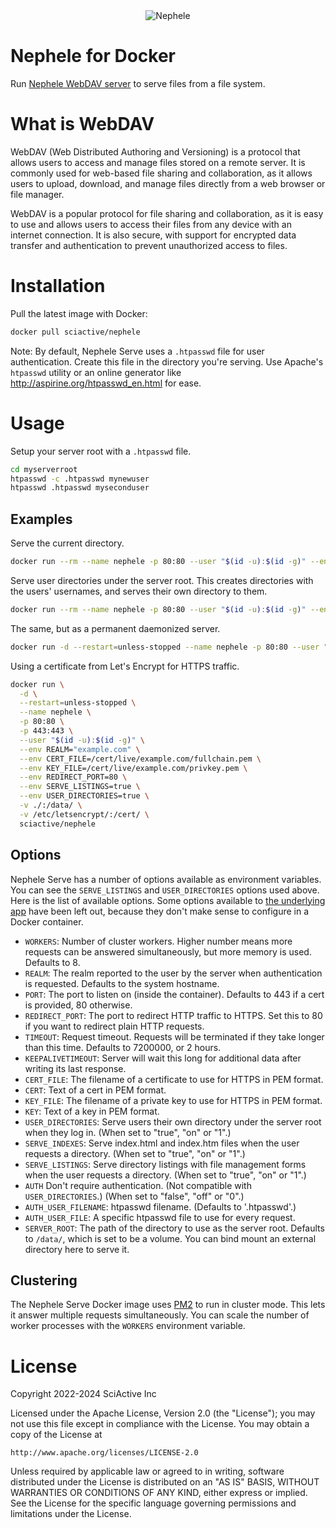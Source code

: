 <div align="center"><img alt="Nephele" src="https://github.com/sciactive/nephele/raw/master/assets/logo.png" /></div>

# Nephele for Docker

Run [Nephele WebDAV server](https://github.com/sciactive/nephele) to serve files from a file system.

# What is WebDAV

WebDAV (Web Distributed Authoring and Versioning) is a protocol that allows users to access and manage files stored on a remote server. It is commonly used for web-based file sharing and collaboration, as it allows users to upload, download, and manage files directly from a web browser or file manager.

WebDAV is a popular protocol for file sharing and collaboration, as it is easy to use and allows users to access their files from any device with an internet connection. It is also secure, with support for encrypted data transfer and authentication to prevent unauthorized access to files.

# Installation

Pull the latest image with Docker:

```sh
docker pull sciactive/nephele
```

Note: By default, Nephele Serve uses a `.htpasswd` file for user authentication. Create this file in the directory you're serving. Use Apache's `htpasswd` utility or an online generator like http://aspirine.org/htpasswd_en.html for ease.

# Usage

Setup your server root with a `.htpasswd` file.

```sh
cd myserverroot
htpasswd -c .htpasswd mynewuser
htpasswd .htpasswd myseconduser
```

## Examples

Serve the current directory.

```sh
docker run --rm --name nephele -p 80:80 --user "$(id -u):$(id -g)" --env SERVE_LISTINGS=true -v ./:/data/ sciactive/nephele
```

Serve user directories under the server root. This creates directories with the users' usernames, and serves their own directory to them.

```sh
docker run --rm --name nephele -p 80:80 --user "$(id -u):$(id -g)" --env SERVE_LISTINGS=true --env USER_DIRECTORIES=true -v ./:/data/ sciactive/nephele
```

The same, but as a permanent daemonized server.

```sh
docker run -d --restart=unless-stopped --name nephele -p 80:80 --user "$(id -u):$(id -g)" --env SERVE_LISTINGS=true --env USER_DIRECTORIES=true -v ./:/data/ sciactive/nephele
```

Using a certificate from Let's Encrypt for HTTPS traffic.

```sh
docker run \
  -d \
  --restart=unless-stopped \
  --name nephele \
  -p 80:80 \
  -p 443:443 \
  --user "$(id -u):$(id -g)" \
  --env REALM="example.com" \
  --env CERT_FILE=/cert/live/example.com/fullchain.pem \
  --env KEY_FILE=/cert/live/example.com/privkey.pem \
  --env REDIRECT_PORT=80 \
  --env SERVE_LISTINGS=true \
  --env USER_DIRECTORIES=true \
  -v ./:/data/ \
  -v /etc/letsencrypt/:/cert/ \
  sciactive/nephele
```

## Options

Nephele Serve has a number of options available as environment variables. You can see the `SERVE_LISTINGS` and `USER_DIRECTORIES` options used above. Here is the list of available options. Some options available to [the underlying app](https://github.com/sciactive/nephele/tree/master/packages/nephele-serve#readme) have been left out, because they don't make sense to configure in a Docker container.

- `WORKERS`: Number of cluster workers. Higher number means more requests can be answered simultaneously, but more memory is used. Defaults to 8.
- `REALM`: The realm reported to the user by the server when authentication is requested. Defaults to the system hostname.
- `PORT`: The port to listen on (inside the container). Defaults to 443 if a cert is provided, 80 otherwise.
- `REDIRECT_PORT`: The port to redirect HTTP traffic to HTTPS. Set this to 80 if you want to redirect plain HTTP requests.
- `TIMEOUT`: Request timeout. Requests will be terminated if they take longer than this time. Defaults to 7200000, or 2 hours.
- `KEEPALIVETIMEOUT`: Server will wait this long for additional data after writing its last response.
- `CERT_FILE`: The filename of a certificate to use for HTTPS in PEM format.
- `CERT`: Text of a cert in PEM format.
- `KEY_FILE`: The filename of a private key to use for HTTPS in PEM format.
- `KEY`: Text of a key in PEM format.
- `USER_DIRECTORIES`: Serve users their own directory under the server root when they log in. (When set to "true", "on" or "1".)
- `SERVE_INDEXES`: Serve index.html and index.htm files when the user requests a directory. (When set to "true", "on" or "1".)
- `SERVE_LISTINGS`: Serve directory listings with file management forms when the user requests a directory. (When set to "true", "on" or "1".)
- `AUTH` Don't require authentication. (Not compatible with `USER_DIRECTORIES`.) (When set to "false", "off" or "0".)
- `AUTH_USER_FILENAME`: htpasswd filename. (Defaults to '.htpasswd'.)
- `AUTH_USER_FILE`: A specific htpasswd file to use for every request.
- `SERVER_ROOT`: The path of the directory to use as the server root. Defaults to `/data/`, which is set to be a volume. You can bind mount an external directory here to serve it.

## Clustering

The Nephele Serve Docker image uses [PM2](https://pm2.keymetrics.io/docs/usage/cluster-mode/) to run in cluster mode. This lets it answer multiple requests simultaneously. You can scale the number of worker processes with the `WORKERS` environment variable.

# License

Copyright 2022-2024 SciActive Inc

Licensed under the Apache License, Version 2.0 (the "License");
you may not use this file except in compliance with the License.
You may obtain a copy of the License at

    http://www.apache.org/licenses/LICENSE-2.0

Unless required by applicable law or agreed to in writing, software
distributed under the License is distributed on an "AS IS" BASIS,
WITHOUT WARRANTIES OR CONDITIONS OF ANY KIND, either express or implied.
See the License for the specific language governing permissions and
limitations under the License.
